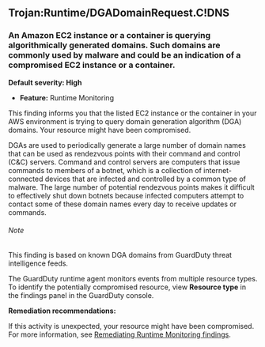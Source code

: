 

Trojan:Runtime/DGADomainRequest.C!DNS
-------------------------------------

### An Amazon EC2 instance or a container is querying algorithmically generated domains. Such domains are commonly used by malware and could be an indication of a compromised EC2 instance or a container.

**Default severity: High**

* **Feature:** Runtime Monitoring

This finding informs you that the listed EC2 instance or the container in your AWS environment is trying to query domain generation algorithm (DGA) domains. Your resource might have been compromised.

DGAs are used to periodically generate a large number of domain names that can be used as rendezvous points with their command and control (C&C) servers. Command and control servers are computers that issue commands to members of a botnet, which is a collection of internet-connected devices that are infected and controlled by a common type of malware. The large number of potential rendezvous points makes it difficult to effectively shut down botnets because infected computers attempt to contact some of these domain names every day to receive updates or commands.

###### Note

This finding is based on known DGA domains from GuardDuty threat intelligence feeds.

The GuardDuty runtime agent monitors events from multiple resource types. To identify the potentially compromised resource, view **Resource type** in the findings panel in the GuardDuty console.

**Remediation recommendations:**

If this activity is unexpected, your resource might have been compromised. For more information, see [Remediating Runtime Monitoring findings](https://docs.aws.amazon.com/guardduty/latest/ug/guardduty-remediate-runtime-monitoring.html).

